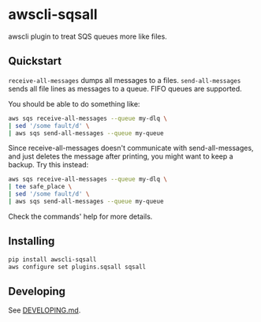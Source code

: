 awscli-sqsall
=============

awscli plugin to treat SQS queues more like files.

Quickstart
----------

`receive-all-messages` dumps all messages to a files. `send-all-messages` sends
all file lines as messages to a queue. FIFO queues are supported.

You should be able to do something like:

```bash
aws sqs receive-all-messages --queue my-dlq \
| sed '/some fault/d' \
| aws sqs send-all-messages --queue my-queue
```

Since receive-all-messages doesn't communicate with send-all-messages, and just
deletes the message after printing, you might want to keep a backup. Try this
instead:

```bash
aws sqs receive-all-messages --queue my-dlq \
| tee safe_place \
| sed '/some fault/d' \
| aws sqs send-all-messages --queue my-queue
```

Check the commands' help for more details.

Installing
----------

```bash
pip install awscli-sqsall
aws configure set plugins.sqsall sqsall
```

Developing
----------

See [DEVELOPING.md](DEVELOPING.md).
